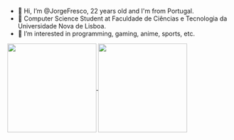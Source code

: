 - 👋 Hi, I’m @JorgeFresco, 22 years old and I'm from Portugal.
- 🌱 Computer Science Student at Faculdade de Ciências e Tecnologia da Universidade Nova de Lisboa.
- 👀 I’m interested in programming, gaming, anime, sports, etc.

<a href="https://github.com/anuraghazra/github-readme-stats">
  <img height=200 align="center" src="https://github-readme-stats.vercel.app/api?username=JorgeFresco&count_private=true&show_icons=true&theme=dracula&include_all_commits=true&card_width=300" />
</a>
<a href="https://github.com/anuraghazra/convoychat">
  <img height=200 align="center" src="https://github-readme-stats.vercel.app/api/top-langs/?username=JorgeFresco&layout=compact&theme=dracula&langs_count=10&card_width=300" />
</a>
